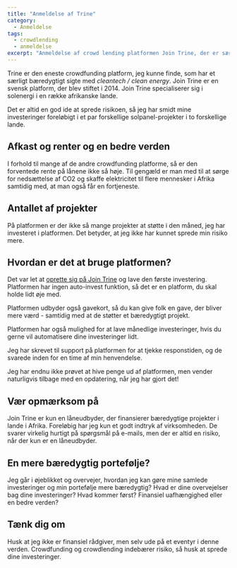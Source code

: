 ```yaml
---
title: "Anmeldelse af Trine"
category:
  - Anmeldelse
tags:
  - crowdlending
  - anmeldelse
excerpt: "Anmeldelse af crowd lending platformen Join Trine, der er særligt målrettet mod bæredygtige projekter."
---
```


Trine er den eneste crowdfunding platform, jeg kunne finde, som har et særligt bæredygtigt sigte med _cleantech / clean energy_. Join Trine er en svensk platform, der blev stiftet i 2014. Join Trine specialiserer sig i solenergi i en række afrikanske lande. 

Det er altid en god ide at sprede risikoen, så jeg har smidt mine investeringer foreløbigt i et par forskellige solpanel-projekter i to forskellige lande.

## Afkast og renter og en bedre verden

I forhold til mange af de andre crowdfunding platforme, så er den forventede rente på lånene ikke så høje. Til gengæld er man med til at sørge for nedsættelse af CO2 og skaffe elektricitet til flere mennesker i Afrika samtidig med, at man også får en fortjeneste.

## Antallet af projekter

På platformen er der ikke så mange projekter at støtte i den måned, jeg har investeret i platformen. Det betyder, at jeg ikke har kunnet sprede min risiko mere.

## Hvordan er det at bruge platformen?

Det var let at [oprette sig på Join Trine](https://www.jointrine.com/just-invested/47992) og lave den første investering. Platformen har ingen auto-invest funktion, så det er en platform, du skal holde lidt øje med. 

Platformen udbyder også gavekort, så du kan give folk en gave, der bliver mere værd - samtidig med at de støtter et bæredygtigt projekt.

Platformen har også mulighed for at lave månedlige investeringer, hvis du gerne vil automatisere dine investeringer lidt.

Jeg har skrevet til support på platformen for at tjekke responstiden, og de svarede inden for en time af min henvendelse.

Jeg har endnu ikke prøvet at hive penge ud af platformen, men vender naturligvis tilbage med en opdatering, når jeg har gjort det!

## Vær opmærksom på

Join Trine er kun en låneudbyder, der finansierer bæredygtige projekter i lande i Afrika. Foreløbig har jeg kun et godt indtryk af virksomheden. De svarer virkelig hurtigt på spørgsmål på e-mails, men der er altid en risiko, når der kun er en låneudbyder.

## En mere bæredygtig portefølje?

Jeg går i øjeblikket og overvejer, hvordan jeg kan gøre mine samlede investeringer og min portefølje mere bæredygtig? Hvad er dine overvejelser bag dine investeringer? Hvad kommer først? Finansiel uafhængighed eller en bedre verden?

## Tænk dig om

Husk at jeg ikke er finansiel rådgiver, men selv ude på et eventyr i denne verden. Crowdfunding og crowdlending indebærer risiko, så husk at sprede dine investeringer.
